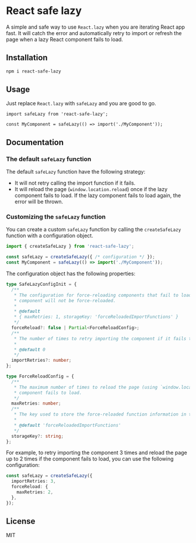 # React safe lazy

A simple and safe way to use `React.lazy` when you are iterating React app fast. It will catch the error and automatically retry to import or refresh the page when a lazy React component fails to load.

## Installation

```bash
npm i react-safe-lazy
```

## Usage

Just replace `React.lazy` with `safeLazy` and you are good to go.

```tsx
import safeLazy from 'react-safe-lazy';

const MyComponent = safeLazy(() => import('./MyComponent'));
```

## Documentation

### The default `safeLazy` function

The default `safeLazy` function have the following strategy:

- It will not retry calling the import function if it fails.
- It will reload the page (`window.location.reload`) once if the lazy component fails to load. If the lazy component fails to load again, the error will be thrown.

### Customizing the `safeLazy` function

You can create a custom `safeLazy` function by calling the `createSafeLazy` function with a configuration object.

```ts
import { createSafeLazy } from 'react-safe-lazy';

const safeLazy = createSafeLazy({ /* configuration */ });
const MyComponent = safeLazy(() => import('./MyComponent'));
```

The configuration object has the following properties:

```ts
type SafeLazyConfigInit = {
  /**
   * The configuration for force-reloading components that fail to load. If set to `false`, the
   * component will not be force-reloaded.
   *
   * @default
   * { maxRetries: 1, storageKey: 'forceReloadedImportFunctions' }
   */
  forceReload?: false | Partial<ForceReloadConfig>;
  /**
   * The number of times to retry importing the component if it fails to load.
   *
   * @default 0
   */
  importRetries?: number;
};

type ForceReloadConfig = {
  /**
   * The maximum number of times to reload the page (using `window.location.reload`) if the
   * component fails to load.
   */
  maxRetries: number;
  /**
   * The key used to store the force-reloaded function information in the session storage.
   *
   * @default 'forceReloadedImportFunctions'
   */
  storageKey?: string;
};
```

For example, to retry importing the component 3 times and reload the page up to 2 times if the component fails to load, you can use the following configuration:

```ts
const safeLazy = createSafeLazy({
  importRetries: 3,
  forceReload: {
    maxRetries: 2,
  },
});
```

## License

MIT
